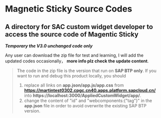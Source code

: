 # Magnetic Sticky Source Codes

## A directory for SAC custom widget developer to access the source code of Magentic Sticky

***Temporary the V3.0 unchanged code only***

Any user can download the zip file for test and learning, I will add the updated codes occasionally， **more info plz check the update content**.

> The code in the zip file is the version that run on **SAP BTP only**.
> If you want to run and debug this product locally, you should 
> 1. replace all links on **app.json/app.js/app.css** from **https://martintest0302.cpgc.cn40.apps.platform.sapcloud.cn/** into **https://localhost:3000/AppliedCustomWidget/app/**. 
> 2. change the content of "id" and "webcomponents:{"tag"}" in the **app.json** file in order to avoid overwrite the existing SAP BTP version. 

